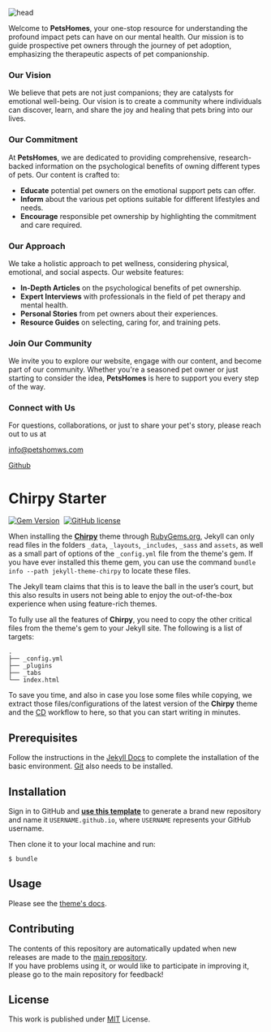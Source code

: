 ![head](../assets/img/about/head.jpg)

Welcome to **PetsHomes**, your one-stop resource for understanding the profound impact pets can have on our mental health. Our mission is to guide prospective pet owners through the journey of pet adoption, emphasizing the therapeutic aspects of pet companionship.

### Our Vision

We believe that pets are not just companions; they are catalysts for emotional well-being. Our vision is to create a community where individuals can discover, learn, and share the joy and healing that pets bring into our lives.

### Our Commitment

At **PetsHomes**, we are dedicated to providing comprehensive, research-backed information on the psychological benefits of owning different types of pets. Our content is crafted to:

- **Educate** potential pet owners on the emotional support pets can offer.
- **Inform** about the various pet options suitable for different lifestyles and needs.
- **Encourage** responsible pet ownership by highlighting the commitment and care required.

### Our Approach

We take a holistic approach to pet wellness, considering physical, emotional, and social aspects. Our website features:

- **In-Depth Articles** on the psychological benefits of pet ownership.
- **Expert Interviews** with professionals in the field of pet therapy and mental health.
- **Personal Stories** from pet owners about their experiences.
- **Resource Guides** on selecting, caring for, and training pets.

### Join Our Community

We invite you to explore our website, engage with our content, and become part of our community. Whether you're a seasoned pet owner or just starting to consider the idea, **PetsHomes** is here to support you every step of the way.

### Connect with Us
For questions, collaborations, or just to share your pet's story, please reach out to us at 

[info@petshomws.com](mailto:info@petshomes.com)

[Github](https://github.com/PetsHomes/petshomes.github.io)


# Chirpy Starter

[![Gem Version](https://img.shields.io/gem/v/jekyll-theme-chirpy)][gem]&nbsp;
[![GitHub license](https://img.shields.io/github/license/cotes2020/chirpy-starter.svg?color=blue)][mit]

When installing the [**Chirpy**][chirpy] theme through [RubyGems.org][gem], Jekyll can only read files in the folders
`_data`, `_layouts`, `_includes`, `_sass` and `assets`, as well as a small part of options of the `_config.yml` file
from the theme's gem. If you have ever installed this theme gem, you can use the command
`bundle info --path jekyll-theme-chirpy` to locate these files.

The Jekyll team claims that this is to leave the ball in the user’s court, but this also results in users not being
able to enjoy the out-of-the-box experience when using feature-rich themes.

To fully use all the features of **Chirpy**, you need to copy the other critical files from the theme's gem to your
Jekyll site. The following is a list of targets:

```shell
.
├── _config.yml
├── _plugins
├── _tabs
└── index.html
```

To save you time, and also in case you lose some files while copying, we extract those files/configurations of the
latest version of the **Chirpy** theme and the [CD][CD] workflow to here, so that you can start writing in minutes.

## Prerequisites

Follow the instructions in the [Jekyll Docs](https://jekyllrb.com/docs/installation/) to complete the installation of
the basic environment. [Git](https://git-scm.com/) also needs to be installed.

## Installation

Sign in to GitHub and [**use this template**][use-template] to generate a brand new repository and name it
`USERNAME.github.io`, where `USERNAME` represents your GitHub username.

Then clone it to your local machine and run:

```console
$ bundle
```

## Usage

Please see the [theme's docs](https://github.com/cotes2020/jekyll-theme-chirpy#documentation).

## Contributing

The contents of this repository are automatically updated when new releases are made to the [main repository][chirpy].  
If you have problems using it, or would like to participate in improving it, please go to the main repository for feedback!

## License

This work is published under [MIT][mit] License.

[gem]: https://rubygems.org/gems/jekyll-theme-chirpy
[chirpy]: https://github.com/cotes2020/jekyll-theme-chirpy/
[use-template]: https://github.com/cotes2020/chirpy-starter/generate
[CD]: https://en.wikipedia.org/wiki/Continuous_deployment
[mit]: https://github.com/cotes2020/chirpy-starter/blob/master/LICENSE
